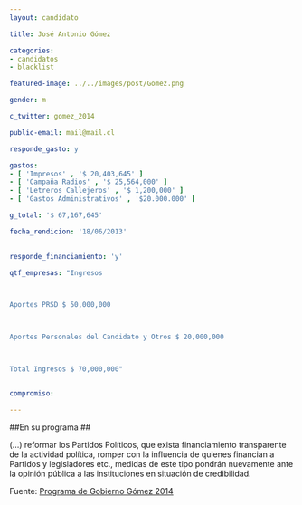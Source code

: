 ```yaml
---
layout: candidato

title: José Antonio Gómez

categories: 
- candidatos
- blacklist

featured-image: ../../images/post/Gomez.png

gender: m

c_twitter: gomez_2014

public-email: mail@mail.cl

responde_gasto: y

gastos:
- [ 'Impresos' , '$ 20,403,645' ]
- [ 'Campaña Radios' , '$ 25,564,000' ]
- [ 'Letreros Callejeros' , '$ 1,200,000' ]
- [ 'Gastos Administrativos' , '$20.000.000' ]

g_total: '$ 67,167,645'

fecha_rendicion: '18/06/2013'

 
responde_financiamiento: 'y'

qtf_empresas: "Ingresos



Aportes PRSD $ 50,000,000



Aportes Personales del Candidato y Otros $ 20,000,000



Total Ingresos $ 70,000,000"


compromiso:

---
```


##En su programa ##

(...) reformar los Partidos Políticos, que exista financiamiento transparente de la actividad política, romper con la influencia de quienes financian a Partidos y legisladores etc., medidas de este tipo pondrán nuevamente ante la opinión pública a las instituciones en situación de credibilidad.

Fuente: [Programa de Gobierno Gómez 2014][prog] 



[prog]:http://www.gomez2014.cl/programa/

